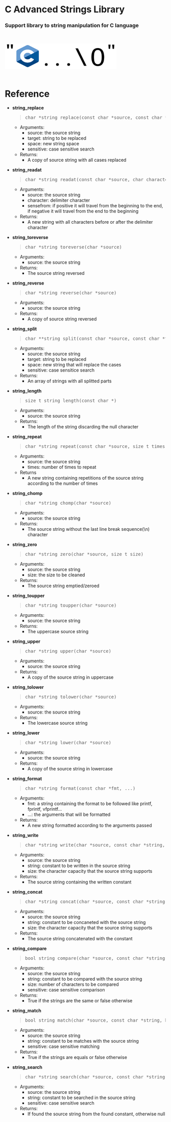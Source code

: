 # C Advanced Strings Library
### Support library to string manipulation for C language

<br><div><img src="image.png" width="350" height="80"/></div><br>

# Reference

- **string_replace**
   > <pre>char *string_replace(const char *source, const char *target, const char *new_string, bool sensitive)</pre>
  - Arguments:
    - source: the source string
    - target: string to be replaced
    - space: new string space
    - sensitive: case sensitive search
  - Returns:
    - A copy of source string with all cases replaced</p>

- **string_readat**
   > <pre>char *string_readat(const char *source, char character, bool sensefrom)</pre>
  - Arguments:
    - source: the source string
    - character: delimiter character
    - sensefrom: if positive it will travel from the beginning to the end, if negative it will travel from the end to the beginning
  - Returns:
    - A new string with all characters before or after the delimiter character
- **string_toreverse**
   > <pre>char *string_toreverse(char *source)</pre>
  - Arguments:
     - source: the source string
  - Returns:
    - The source string reversed

- **string_reverse**
   > <pre>char *string_reverse(char *source)</pre>
  - Arguments:
     - source: the source string
  - Returns:
    - A copy of source string reversed

- **string_split**
   > <pre>char **string_split(const char *source, const char *target, const char *space, bool sensitive)</pre>
  - Arguments:
    - source: the source string
    - target: string to be replaced
    - space: new string that will replace the cases
    - sensitive: case sensitice search
  - Returns:
    - An array of strings with all splitted parts

- **string_length**
   > <pre>size_t string_length(const char *)</pre>
  - Arguments:
    - source: the source string
  - Returns:
    - The length of the string discarding the null character

- **string_repeat**
   > <pre>char *string_repeat(const char *source, size_t times)</pre>
  - Arguments:
    - source: the source string
    - times: number of times to repeat
  - Returns
    - A new string containing repetitions of the source string according to the number of times

- **string_chomp**
   > <pre>char *string_chomp(char *source)</pre>
  - Arguments:
    - source: the source string
  - Returns:
    - The source string without the last line break sequence(\n) character

- **string_zero**
   > <pre>char *string_zero(char *source, size_t size)</pre>
  - Arguments:
    - source: the source string
    - size: the size to be cleaned
  - Returns:
    - The source string emptied/zeroed

- **string_toupper**
   > <pre>char *string_toupper(char *source)</pre>
  - Arguments:
    - source: the source string
  - Returns:
    - The uppercase source string
- **string_upper**
   > <pre>char *string_upper(char *source)</pre>
  - Arguments:
    - source: the source string
  - Returns:
    - A copy of the source string in uppercase

- **string_tolower**
   > <pre>char *string_tolower(char *source)</pre>
  - Arguments:
    - source: the source string
  - Returns:
    - The lowercase source string
- **string_lower**
   > <pre>char *string_lower(char *source)</pre>
  - Arguments:
    - source: the source string
  - Returns:
    - A copy of the source string in lowercase

- **string_format**
   > <pre>char *string_format(const char *fmt, ...)</pre>
  - Arguments:
    - fmt: a string containing the format to be followed like printf, fprintf, vfprintf...
    - ...: the arguments that will be formatted
  - Returns:
    - A new string formatted according to the arguments passed

- **string_write**
   > <pre>char *string_write(char *source, const char *string, size_t size)</pre>
  - Arguments:
    - source: the source string
    - string: constant to be written in the source string
    - size: the character capacity that the source string supports
  - Returns:
    - The source string containing the written constant
- **string_concat**
   > <pre>char *string_concat(char *source, const char *string, size_t size)</pre>
  - Arguments:
    - source: the source string
    - string: constant to be concaneted with the source string
    - size: the character capacity that the source string supports
  - Returns:
    - The source string concatenated with the constant

- **string_compare**
   > <pre>bool string_compare(char *source, const char *string, size_t size, bool sensitive)</pre>
  - Arguments:
    - source: the source string
    - string: constant to be compared with the source string
    - size: number of characters to be compared
    - sensitive: case sensitive comparison
  - Returns:
    - True if the strings are the same or false otherwise

- **string_match**
   > <pre>bool string_match(char *source, const char *string, bool sensitive)</pre>
  - Arguments:
    - source: the source string
    - string: constant to be matches with the source string
    - sensitive: case sensitive matching
  - Returns:
    - True if the strings are equals or false otherwise

- **string_search**
   > <pre>char *string_search(char *source, const char *string, bool sensitive)</pre>
  - Arguments:
    - source: the source string
    - string: constant to be searched in the source string
    - sensitive: case sensitive search
  - Returns:
    - If found the source string from the found constant, otherwise null
